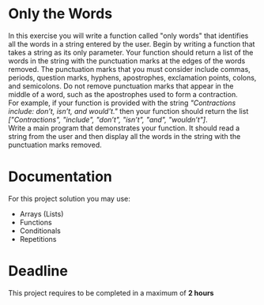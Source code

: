 # Only the Words

In this exercise you will write a function called "only words" that identifies all the words in a string entered by the user. 
Begin by writing a function that takes a string as its only parameter. 
Your function should return a list of the words in the string with the punctuation marks at the edges of the words removed. 
The punctuation marks that you must consider include commas, periods, question marks, hyphens, apostrophes, 
exclamation points, colons, and semicolons. Do not remove punctuation marks that appear in the middle of a word, 
such as the apostrophes used to form a contraction.   
For example, if your function is provided with the string 
*"Contractions include: don’t, isn’t, and would’t."* 
 then your function should return the list *["Contractions", "include", "don’t", "isn’t", "and", "wouldn’t"]*.  
Write a main program that demonstrates your function. 
It should read a string from the user and then display all the words in the string with the punctuation marks removed.

# Documentation

For this project solution you may use:

- Arrays (Lists)
- Functions
- Conditionals
- Repetitions

# Deadline

This project requires to be completed in a maximum of **2 hours**
